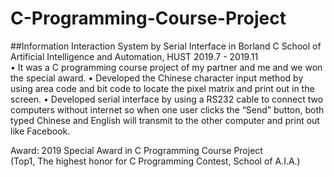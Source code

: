 # C-Programming-Course-Project
##Information Interaction System by Serial Interface in Borland C
School of Artificial Intelligence and Automation, HUST                                                 2019.7 - 2019.11                                                                                                              
•	It was a C programming course project of my partner and me and we won the special award.
•	Developed the Chinese character input method by using area code and bit code to locate the pixel matrix and print out in the screen.
•	Developed serial interface by using a RS232 cable to connect two computers without internet so when one user clicks the “Send” button, both typed Chinese and English will transmit to the other computer and print out like Facebook.

Award:
2019    Special Award in C Programming Course Project    
(Top1, The highest honor for C Programming Contest, School of A.I.A.)  
